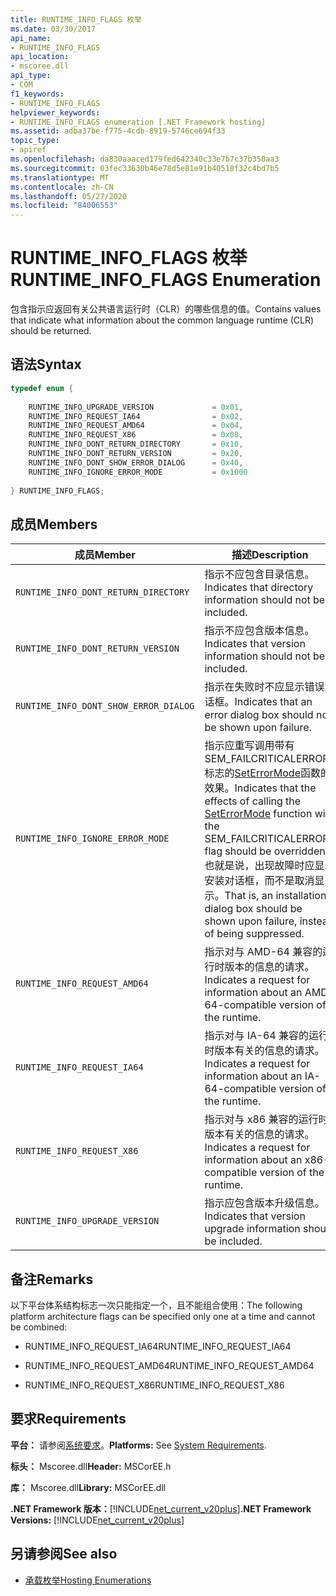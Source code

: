 ```yaml
---
title: RUNTIME_INFO_FLAGS 枚举
ms.date: 03/30/2017
api_name:
- RUNTIME_INFO_FLAGS
api_location:
- mscoree.dll
api_type:
- COM
f1_keywords:
- RUNTIME_INFO_FLAGS
helpviewer_keywords:
- RUNTIME_INFO_FLAGS enumeration [.NET Framework hosting]
ms.assetid: adba37be-f775-4cdb-8919-5746ce694f33
topic_type:
- apiref
ms.openlocfilehash: da830aaaced179fed642340c33e7b7c37b350aa3
ms.sourcegitcommit: 03fec33630b46e78d5e81e91b40518f32c4bd7b5
ms.translationtype: MT
ms.contentlocale: zh-CN
ms.lasthandoff: 05/27/2020
ms.locfileid: "84006553"
---
```

# <a name="runtime_info_flags-enumeration"></a><span data-ttu-id="9f620-102">RUNTIME_INFO_FLAGS 枚举</span><span class="sxs-lookup"><span data-stu-id="9f620-102">RUNTIME_INFO_FLAGS Enumeration</span></span>
<span data-ttu-id="9f620-103">包含指示应返回有关公共语言运行时（CLR）的哪些信息的值。</span><span class="sxs-lookup"><span data-stu-id="9f620-103">Contains values that indicate what information about the common language runtime (CLR) should be returned.</span></span>  
  
## <a name="syntax"></a><span data-ttu-id="9f620-104">语法</span><span class="sxs-lookup"><span data-stu-id="9f620-104">Syntax</span></span>  
  
```cpp  
typedef enum {  
  
    RUNTIME_INFO_UPGRADE_VERSION             = 0x01,  
    RUNTIME_INFO_REQUEST_IA64                = 0x02,  
    RUNTIME_INFO_REQUEST_AMD64               = 0x04,  
    RUNTIME_INFO_REQUEST_X86                 = 0x08,  
    RUNTIME_INFO_DONT_RETURN_DIRECTORY       = 0x10,  
    RUNTIME_INFO_DONT_RETURN_VERSION         = 0x20,  
    RUNTIME_INFO_DONT_SHOW_ERROR_DIALOG      = 0x40,  
    RUNTIME_INFO_IGNORE_ERROR_MODE           = 0x1000  
  
} RUNTIME_INFO_FLAGS;  
```  
  
## <a name="members"></a><span data-ttu-id="9f620-105">成员</span><span class="sxs-lookup"><span data-stu-id="9f620-105">Members</span></span>  
  
|<span data-ttu-id="9f620-106">成员</span><span class="sxs-lookup"><span data-stu-id="9f620-106">Member</span></span>|<span data-ttu-id="9f620-107">描述</span><span class="sxs-lookup"><span data-stu-id="9f620-107">Description</span></span>|  
|------------|-----------------|  
|`RUNTIME_INFO_DONT_RETURN_DIRECTORY`|<span data-ttu-id="9f620-108">指示不应包含目录信息。</span><span class="sxs-lookup"><span data-stu-id="9f620-108">Indicates that directory information should not be included.</span></span>|  
|`RUNTIME_INFO_DONT_RETURN_VERSION`|<span data-ttu-id="9f620-109">指示不应包含版本信息。</span><span class="sxs-lookup"><span data-stu-id="9f620-109">Indicates that version information should not be included.</span></span>|  
|`RUNTIME_INFO_DONT_SHOW_ERROR_DIALOG`|<span data-ttu-id="9f620-110">指示在失败时不应显示错误对话框。</span><span class="sxs-lookup"><span data-stu-id="9f620-110">Indicates that an error dialog box should not be shown upon failure.</span></span>|  
|`RUNTIME_INFO_IGNORE_ERROR_MODE`|<span data-ttu-id="9f620-111">指示应重写调用带有 SEM_FAILCRITICALERRORS 标志的[SetErrorMode](/windows/win32/api/errhandlingapi/nf-errhandlingapi-seterrormode)函数的效果。</span><span class="sxs-lookup"><span data-stu-id="9f620-111">Indicates that the effects of calling the [SetErrorMode](/windows/win32/api/errhandlingapi/nf-errhandlingapi-seterrormode) function with the SEM_FAILCRITICALERRORS flag should be overridden.</span></span> <span data-ttu-id="9f620-112">也就是说，出现故障时应显示安装对话框，而不是取消显示。</span><span class="sxs-lookup"><span data-stu-id="9f620-112">That is, an installation dialog box should be shown upon failure, instead of being suppressed.</span></span>|  
|`RUNTIME_INFO_REQUEST_AMD64`|<span data-ttu-id="9f620-113">指示对与 AMD-64 兼容的运行时版本的信息的请求。</span><span class="sxs-lookup"><span data-stu-id="9f620-113">Indicates a request for information about an AMD-64-compatible version of the runtime.</span></span>|  
|`RUNTIME_INFO_REQUEST_IA64`|<span data-ttu-id="9f620-114">指示对与 IA-64 兼容的运行时版本有关的信息的请求。</span><span class="sxs-lookup"><span data-stu-id="9f620-114">Indicates a request for information about an IA-64-compatible version of the runtime.</span></span>|  
|`RUNTIME_INFO_REQUEST_X86`|<span data-ttu-id="9f620-115">指示对与 x86 兼容的运行时版本有关的信息的请求。</span><span class="sxs-lookup"><span data-stu-id="9f620-115">Indicates a request for information about an x86-compatible version of the runtime.</span></span>|  
|`RUNTIME_INFO_UPGRADE_VERSION`|<span data-ttu-id="9f620-116">指示应包含版本升级信息。</span><span class="sxs-lookup"><span data-stu-id="9f620-116">Indicates that version upgrade information should be included.</span></span>|  
  
## <a name="remarks"></a><span data-ttu-id="9f620-117">备注</span><span class="sxs-lookup"><span data-stu-id="9f620-117">Remarks</span></span>  
 <span data-ttu-id="9f620-118">以下平台体系结构标志一次只能指定一个，且不能组合使用：</span><span class="sxs-lookup"><span data-stu-id="9f620-118">The following platform architecture flags can be specified only one at a time and cannot be combined:</span></span>  
  
- <span data-ttu-id="9f620-119">RUNTIME_INFO_REQUEST_IA64</span><span class="sxs-lookup"><span data-stu-id="9f620-119">RUNTIME_INFO_REQUEST_IA64</span></span>  
  
- <span data-ttu-id="9f620-120">RUNTIME_INFO_REQUEST_AMD64</span><span class="sxs-lookup"><span data-stu-id="9f620-120">RUNTIME_INFO_REQUEST_AMD64</span></span>  
  
- <span data-ttu-id="9f620-121">RUNTIME_INFO_REQUEST_X86</span><span class="sxs-lookup"><span data-stu-id="9f620-121">RUNTIME_INFO_REQUEST_X86</span></span>  
  
## <a name="requirements"></a><span data-ttu-id="9f620-122">要求</span><span class="sxs-lookup"><span data-stu-id="9f620-122">Requirements</span></span>  
 <span data-ttu-id="9f620-123">**平台：** 请参阅[系统要求](../../get-started/system-requirements.md)。</span><span class="sxs-lookup"><span data-stu-id="9f620-123">**Platforms:** See [System Requirements](../../get-started/system-requirements.md).</span></span>  
  
 <span data-ttu-id="9f620-124">**标头：** Mscoree.dll</span><span class="sxs-lookup"><span data-stu-id="9f620-124">**Header:** MSCorEE.h</span></span>  
  
 <span data-ttu-id="9f620-125">**库：** Mscoree.dll</span><span class="sxs-lookup"><span data-stu-id="9f620-125">**Library:** MSCorEE.dll</span></span>  
  
 <span data-ttu-id="9f620-126">**.NET Framework 版本：**[!INCLUDE[net_current_v20plus](../../../../includes/net-current-v20plus-md.md)]</span><span class="sxs-lookup"><span data-stu-id="9f620-126">**.NET Framework Versions:** [!INCLUDE[net_current_v20plus](../../../../includes/net-current-v20plus-md.md)]</span></span>  
  
## <a name="see-also"></a><span data-ttu-id="9f620-127">另请参阅</span><span class="sxs-lookup"><span data-stu-id="9f620-127">See also</span></span>

- [<span data-ttu-id="9f620-128">承载枚举</span><span class="sxs-lookup"><span data-stu-id="9f620-128">Hosting Enumerations</span></span>](hosting-enumerations.md)

